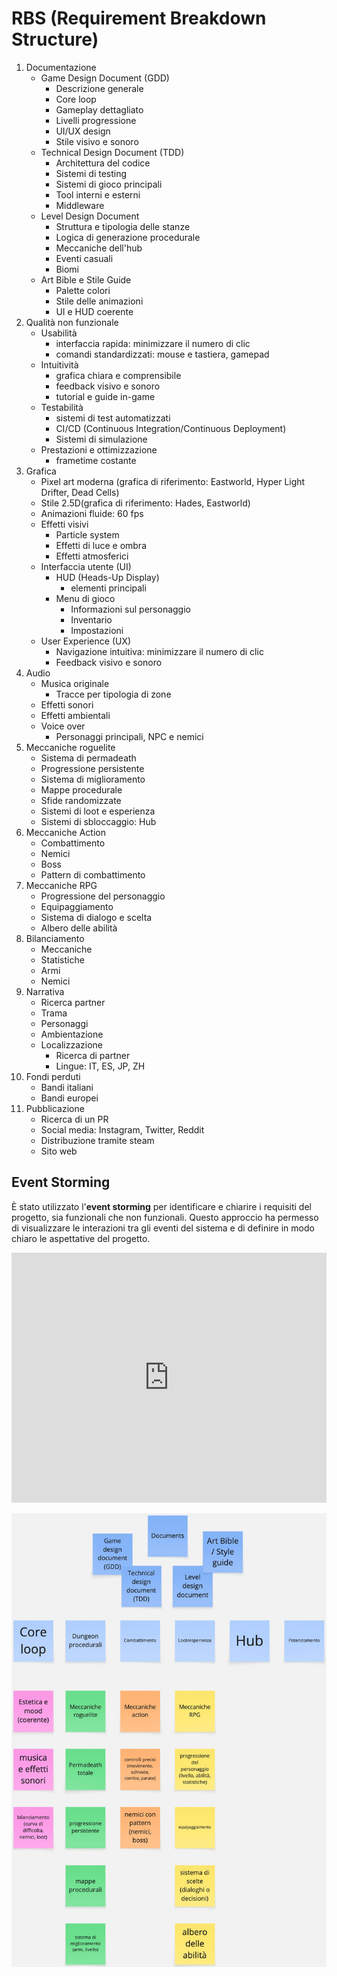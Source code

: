 # RBS (Requirement Breakdown Structure)

1. Documentazione
    - Game Design Document (GDD)
        - Descrizione generale
        - Core loop
        - Gameplay dettagliato
        - Livelli progressione
        - UI/UX design
        - Stile visivo e sonoro
    - Technical Design Document (TDD)
        - Architettura del codice
        - Sistemi di testing
        - Sistemi di gioco principali
        - Tool interni e esterni
        - Middleware
    - Level Design Document
        - Struttura e tipologia delle stanze
        - Logica di generazione procedurale
        - Meccaniche dell'hub
        - Eventi casuali
        - Biomi
    - Art Bible e Stile Guide
        - Palette colori
        - Stile delle animazioni
        - UI e HUD coerente
2. Qualità non funzionale
    - Usabilità
        - interfaccia rapida: minimizzare il numero di clic
        - comandi standardizzati: mouse e tastiera, gamepad
    - Intuitività
        - grafica chiara e comprensibile
        - feedback visivo e sonoro
        - tutorial e guide in-game
    - Testabilità
        - sistemi di test automatizzati
        - CI/CD (Continuous Integration/Continuous Deployment)
        - Sistemi di simulazione
    - Prestazioni e ottimizzazione
        - frametime costante
3. Grafica
    - Pixel art moderna (grafica di riferimento: Eastworld, Hyper Light Drifter, Dead Cells)
    - Stile 2.5D(grafica di riferimento: Hades, Eastworld)
    - Animazioni fluide: 60 fps
    - Effetti visivi
        - Particle system
        - Effetti di luce e ombra
        - Effetti atmosferici
    - Interfaccia utente (UI)
        - HUD (Heads-Up Display)
            - elementi principali
        - Menu di gioco
            - Informazioni sul personaggio
            - Inventario
            - Impostazioni
    - User Experience (UX)
        - Navigazione intuitiva: minimizzare il numero di clic
        - Feedback visivo e sonoro
4. Audio
    - Musica originale
        - Tracce per tipologia di zone
    - Effetti sonori
    - Effetti ambientali
    - Voice over
        - Personaggi principali, NPC e nemici
5. Meccaniche roguelite
    - Sistema di permadeath
    - Progressione persistente
    - Sistema di miglioramento
    - Mappe procedurale
    - Sfide randomizzate
    - Sistemi di loot e esperienza
    - Sistemi di sbloccaggio: Hub
6. Meccaniche Action
    - Combattimento
    - Nemici
    - Boss
    - Pattern di combattimento
7. Meccaniche RPG
    - Progressione del personaggio
    - Equipaggiamento
    - Sistema di dialogo e scelta
    - Albero delle abilità
8. Bilanciamento
    - Meccaniche
    - Statistiche
    - Armi
    - Nemici
9. Narrativa
    - Ricerca partner
    - Trama
    - Personaggi
    - Ambientazione
    - Localizzazione
        - Ricerca di partner
        - Lingue: IT, ES, JP, ZH
10. Fondi perduti
    - Bandi italiani
    - Bandi europei
11. Pubblicazione
    - Ricerca di un PR
    - Social media: Instagram, Twitter, Reddit
    - Distribuzione tramite steam
    - Sito web

## Event Storming

È stato utilizzato l'**event storming** per identificare e chiarire i requisiti
del progetto, sia funzionali che non funzionali. Questo approccio ha permesso di
visualizzare le interazioni tra gli eventi del sistema e di definire in modo
chiaro le aspettative del progetto.

<iframe src="https://miro.com/app/board/uXjVJat9vbM=/"
width="100%" height="400px" frameborder="0"></iframe>

![Event Storming](../../public/resources/event-storming.jpg)

